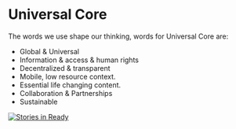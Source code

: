 Universal Core
==============

The words we use shape our thinking, words for Universal Core are:

 * Global & Universal
 * Information & access & human rights
 * Decentralized & transparent
 * Mobile, low resource context.
 * Essential life changing content.
 * Collaboration & Partnerships
 * Sustainable

 [![Stories in Ready](https://badge.waffle.io/praekelt/unicore.svg?label=ready&title=Ready)](http://waffle.io/praekelt/unicore)